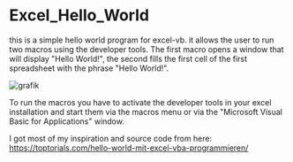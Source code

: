 # Excel_Hello_World

this is a simple hello world program for excel-vb. it allows the user to run two macros using the developer tools.
The first macro opens a window that will display "Hello World!", the second fills the first cell of the first spreadsheet with the phrase "Hello World!".

![grafik](https://user-images.githubusercontent.com/71324548/144755169-2d3f24a9-4513-4959-a348-551e2b8c2e42.png)

To run the macros you have to activate the developer tools in your excel installation and start them via the macros menu or via the "Microsoft Visual Basic for Applications" window.



I got most of my inspiration and source code from here: https://toptorials.com/hello-world-mit-excel-vba-programmieren/
